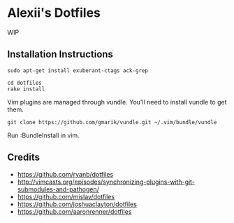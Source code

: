 
Alexii's Dotfiles
========================

WIP

Installation Instructions
-------------------------

    sudo apt-get install exuberant-ctags ack-grep

    cd dotfiles
    rake install

Vim plugins are managed through vundle. You'll need to install vundle to get them.

    git clone https://github.com/gmarik/vundle.git ~/.vim/bundle/vundle

Run 
    :BundleInstall in vim.

Credits
-------

* https://github.com/ryanb/dotfiles
* http://vimcasts.org/episodes/synchronizing-plugins-with-git-submodules-and-pathogen/
* https://github.com/mislav/dotfiles
* https://github.com/joshuaclayton/dotfiles
* https://github.com/aaronrenner/dotfiles

